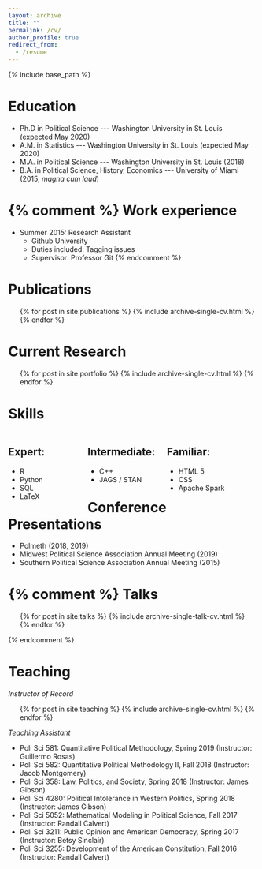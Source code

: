 ```yaml
---
layout: archive
title: ""
permalink: /cv/
author_profile: true
redirect_from:
  - /resume
---
```


{% include base_path %}

<style type="text/css" rel="stylesheet">
.row{clear:both}

.column{
    width: 32%;
    float: left;
}
</style>

__Education__
======
* Ph.D in Political Science --- Washington University in St. Louis (expected May 2020)
* A.M. in Statistics --- Washington University in St. Louis (expected May 2020)
* M.A. in Political Science --- Washington University in St. Louis  (2018)
* B.A. in Political Science, History, Economics --- University of Miami (2015, *magna cum laud*)

{% comment %}
Work experience
======
* Summer 2015: Research Assistant
  * Github University
  * Duties included: Tagging issues
  * Supervisor: Professor Git
{% endcomment %}

__Publications__
======
  <ul>{% for post in site.publications %}
    {% include archive-single-cv.html %}
  {% endfor %}</ul>

__Current Research__
======
  <ul>{% for post in site.portfolio %}
    {% include archive-single-cv.html %}
  {% endfor %}</ul>

__Skills__
======
<div class="row">
    <div class="column">
        <h2>Expert:</h2>
        <ul>
            <li>R</li>
            <li>Python</li>
            <li>SQL</li>
            <li>LaTeX</li>
        </ul>
    </div>
    <div class="column">
        <h2>Intermediate:</h2>
        <ul>
            <li>C++</li>
            <li>JAGS / STAN</li>
        </ul>
    </div>
    <div class="column">
        <h2>Familiar:</h2>
        <ul>
            <li>HTML 5</li>
            <li>CSS</li>
            <li>Apache Spark</li>
        </ul>
    </div>
</div>

__Conference Presentations__
======
* Polmeth (2018, 2019)
* Midwest Political Science Association Annual Meeting (2019)
* Southern Political Science Association Annual Meeting (2015)

{% comment %}
Talks
======
  <ul>{% for post in site.talks %}
    {% include archive-single-talk-cv.html %}
  {% endfor %}</ul>
{% endcomment %}
  
__Teaching__
======
*Instructor of Record*

  <ul>{% for post in site.teaching %}
    {% include archive-single-cv.html %}
  {% endfor %}</ul>

*Teaching Assistant*

* Poli Sci 581: Quantitative Political Methodology, Spring 2019
(Instructor: Guillermo Rosas)
* Poli Sci 582: Quantitative Political Methodology II, Fall 2018
(Instructor: Jacob Montgomery)
* Poli Sci 358: Law, Politics, and Society, Spring 2018
(Instructor: James Gibson)
* Poli Sci 4280: Political Intolerance in Western Politics, Spring 2018
(Instructor: James Gibson)
* Poli Sci 5052: Mathematical Modeling in Political Science, Fall 2017
(Instructor: Randall Calvert)
* Poli Sci 3211: Public Opinion and American Democracy, Spring 2017
(Instructor: Betsy Sinclair)
* Poli Sci 3255: Development of the American Constitution, Fall 2016
(Instructor: Randall Calvert)
